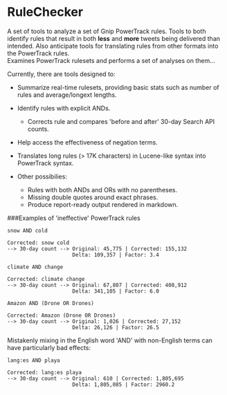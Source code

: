RuleChecker
===========

A set of tools to analyze a set of Gnip PowerTrack rules. Tools to both identify rules that result in both __less__ and __more__ tweets being delivered than intended. Also anticipate tools for translating rules from other formats into the PowerTrack rules.    
Examines PowerTrack rulesets and performs a set of analyses on them...

Currently, there are tools designed to:
* Summarize real-time rulesets, providing basic stats such as number of rules and average/longext lengths.
* Identify rules with explicit ANDs.
    * Corrects rule and compares 'before and after' 30-day Search API counts.
* Help access the effectiveness of negation terms.
* Translates long rules (> 17K characters) in Lucene-like syntax into PowerTrack syntax.
 
* Other possibilies:
    * Rules with both ANDs and ORs with no parentheses.  
    * Missing double quotes around exact phrases.
    * Produce report-ready output rendered in markdown.


###Examples of 'ineffective' PowerTrack rules

```
snow AND cold

Corrected: snow cold
--> 30-day count --> Original: 45,775 | Corrected: 155,132
                     Delta: 109,357 | Factor: 3.4
```

```
climate AND change

Corrected: climate change
--> 30-day count --> Original: 67,807 | Corrected: 408,912
                     Delta: 341,105 | Factor: 6.0
```

```
Amazon AND (Drone OR Drones)

Corrected: Amazon (Drone OR Drones)
--> 30-day count --> Original: 1,026 | Corrected: 27,152
                     Delta: 26,126 | Factor: 26.5
```

Mistakenly mixing in the English word 'AND' with non-English terms can have particularly bad effects: 

```
lang:es AND playa

Corrected: lang:es playa
--> 30-day count --> Original: 610 | Corrected: 1,805,695
                     Delta: 1,805,085 | Factor: 2960.2
```


